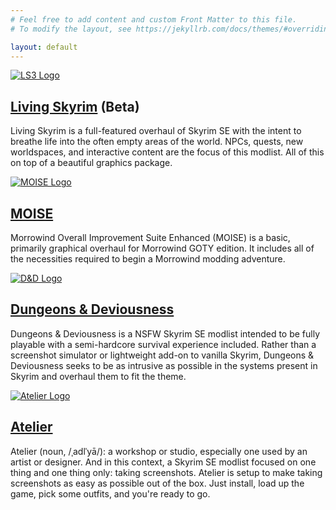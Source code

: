 ```yaml
---
# Feel free to add content and custom Front Matter to this file.
# To modify the layout, see https://jekyllrb.com/docs/themes/#overriding-theme-defaults

layout: default
---
```


[![LS3 Logo](https://i.imgur.com/Vokoo6f.png)](https://forgottenglory.github.io/readme/ls/)
## [Living Skyrim](https://forgottenglory.github.io/readme/ls/) (Beta)
Living Skyrim is a full-featured overhaul of Skyrim SE with the intent to breathe life into the often empty areas of the world. NPCs, quests, new worldspaces, and interactive content are the focus of this modlist. All of this on top of a beautiful graphics package.

[![MOISE Logo](https://i.imgur.com/lFTL3mR.png)](https://forgottenglory.github.io/readme/moise/)
## [MOISE](https://forgottenglory.github.io/readme/moise/)
Morrowind Overall Improvement Suite Enhanced (MOISE) is a basic, primarily graphical overhaul for Morrowind GOTY edition. It includes all of the necessities required to begin a Morrowind modding adventure.

[![D&D Logo](https://i.imgur.com/ns9S1Za.png)](https://forgottenglory.github.io/readme/dnd/)
## [Dungeons & Deviousness](https://forgottenglory.github.io/readme/dnd/)
Dungeons & Deviousness is a NSFW Skyrim SE modlist intended to be fully playable with a semi-hardcore survival experience included. Rather than a screenshot simulator or lightweight add-on to vanilla Skyrim, Dungeons & Deviousness seeks to be as intrusive as possible in the systems present in Skyrim and overhaul them to fit the theme.

[![Atelier Logo](https://i.imgur.com/8NqqiFi.png)](https://forgottenglory.github.io/readme/atelier/)
## [Atelier](https://forgottenglory.github.io/readme/atelier/)
Atelier (noun, /ˌadlˈyā/): a workshop or studio, especially one used by an artist or designer. And in this context, a Skyrim SE modlist focused on one thing and one thing only: taking screenshots. Atelier is setup to make taking screenshots as easy as possible out of the box. Just install, load up the game, pick some outfits, and you're ready to go. 